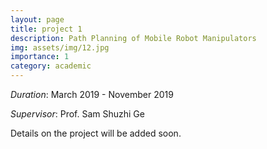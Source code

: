 ```yaml
---
layout: page
title: project 1
description: Path Planning of Mobile Robot Manipulators
img: assets/img/12.jpg
importance: 1
category: academic
---
```


<em>Duration</em>: March 2019 - November 2019

<em>Supervisor</em>: Prof. Sam Shuzhi Ge

Details on the project will be added soon.
